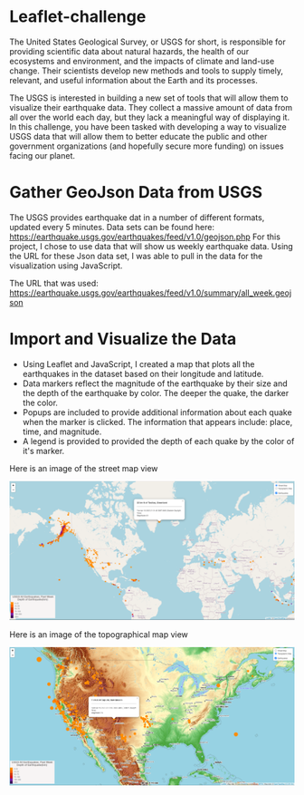 # Leaflet-challenge 

The United States Geological Survey, or USGS for short, is responsible for providing scientific data about natural hazards, the health of our ecosystems and environment, and the impacts of climate and land-use change. Their scientists develop new methods and tools to supply timely, relevant, and useful information about the Earth and its processes.

The USGS is interested in building a new set of tools that will allow them to visualize their earthquake data. They collect a massive amount of data from all over the world each day, but they lack a meaningful way of displaying it. In this challenge, you have been tasked with developing a way to visualize USGS data that will allow them to better educate the public and other government organizations (and hopefully secure more funding) on issues facing our planet.

# Gather GeoJson Data from USGS
The USGS provides earthquake dat in a number of different formats, updated every 5 minutes. Data sets can be found here: https://earthquake.usgs.gov/earthquakes/feed/v1.0/geojson.php
For this project, I chose to use data that will show us weekly earthquake data. Using the URL for these Json data set, I was able to pull in the data for the visualization using JavaScript.

The URL that was used: 
https://earthquake.usgs.gov/earthquakes/feed/v1.0/summary/all_week.geojson

# Import and Visualize the Data
- Using Leaflet and JavaScript, I created a map that plots all the earthquakes in the dataset based on their longitude and latitude.
- Data markers reflect the magnitude of the earthquake by their size and the depth of the earthquake by color. The deeper the quake, the darker the color.
- Popups are included to provide additional information about each quake when the marker is clicked. The information that appears include: place, time, and magnitude.
- A legend is provided to provided the depth of each quake by the color of it's marker.


Here is an image of the street map view


![StreetMapViewPopups](https://github.com/SheTroxel/leaflet-challenge/blob/main/Leaflet-Part-1/map_image_popup.png) 



Here is an image of the topographical map view

![TopoMapPopup](https://github.com/SheTroxel/leaflet-challenge/blob/main/Leaflet-Part-1/topo_map_popup.png)
